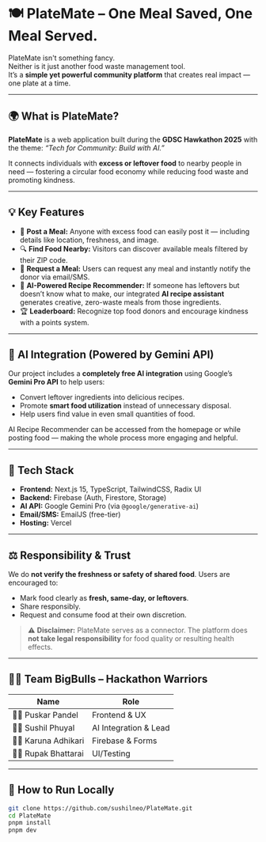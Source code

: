 # 🍽️ PlateMate – One Meal Saved, One Meal Served.

PlateMate isn't something fancy.  
Neither is it just another food waste management tool.  
It’s a **simple yet powerful community platform** that creates real impact — one plate at a time.  

---

## 🌍 What is PlateMate?

**PlateMate** is a web application built during the **GDSC Hawkathon 2025** with the theme: _“Tech for Community: Build with AI.”_  

It connects individuals with **excess or leftover food** to nearby people in need — fostering a circular food economy while reducing food waste and promoting kindness.

---

## 💡 Key Features

- 🥘 **Post a Meal:** Anyone with excess food can easily post it — including details like location, freshness, and image.
- 🔍 **Find Food Nearby:** Visitors can discover available meals filtered by their ZIP code.
- 📩 **Request a Meal:** Users can request any meal and instantly notify the donor via email/SMS.
- 🧠 **AI-Powered Recipe Recommender:** If someone has leftovers but doesn’t know what to make, our integrated **AI recipe assistant** generates creative, zero-waste meals from those ingredients.
- 🏆 **Leaderboard:** Recognize top food donors and encourage kindness with a points system.

---

## 🧠 AI Integration (Powered by Gemini API)

Our project includes a **completely free AI integration** using Google’s **Gemini Pro API** to help users:

- Convert leftover ingredients into delicious recipes.
- Promote **smart food utilization** instead of unnecessary disposal.
- Help users find value in even small quantities of food.

AI Recipe Recommender can be accessed from the homepage or while posting food — making the whole process more engaging and helpful.

---

## 🧪 Tech Stack

- **Frontend:** Next.js 15, TypeScript, TailwindCSS, Radix UI
- **Backend:** Firebase (Auth, Firestore, Storage)
- **AI API:** Google Gemini Pro (via `@google/generative-ai`)
- **Email/SMS:** EmailJS (free-tier)
- **Hosting:** Vercel

---

## ⚖️ Responsibility & Trust

We do **not verify the freshness or safety of shared food**. Users are encouraged to:

- Mark food clearly as **fresh, same-day, or leftovers**.
- Share responsibly.
- Request and consume food at their own discretion.

> ⚠️ **Disclaimer:** PlateMate serves as a connector. The platform does **not take legal responsibility** for food quality or resulting health effects.

---

## 👨‍💻 Team BigBulls – Hackathon Warriors

| Name               | Role              |
|--------------------|-------------------|
| 🧑‍💻 Puskar Pandel     | Frontend & UX     |
| 🧑‍💻 Sushil Phuyal     | AI Integration & Lead |
| 👩‍💻 Karuna Adhikari   | Firebase & Forms  |
| 🧑‍💻 Rupak Bhattarai   | UI/Testing        |

---

## 🚀 How to Run Locally

```bash
git clone https://github.com/sushilneo/PlateMate.git
cd PlateMate
pnpm install
pnpm dev
